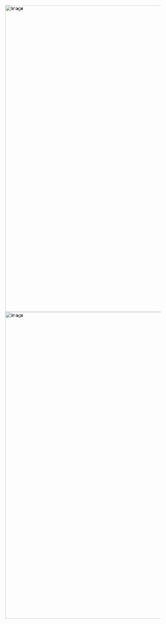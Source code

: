 <img width="1858" height="993" alt="Image" src="https://github.com/user-attachments/assets/4b65f495-7ba3-44ec-a506-ec4f69cc1e92" />
<img width="1858" height="993" alt="Image" src="https://github.com/user-attachments/assets/0bca2f4d-0ead-4e33-bf2b-5e76655eb5f8" />